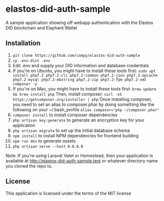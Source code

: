 # elastos-did-auth-sample
A sample application showing off webapp authentication with the Elastos DID blockchain and Elaphant Wallet

## Installation
1. `git clone https://github.com/compy/elastos-did-auth-sample`
2. `cp .env.dist .env`
3. Edit .env and supply your DID information and database credentials
4. If you're on Ubuntu, you might have to install these tools first: 
    `sudo apt install php7.2 php7.2-cli php7.2-common php7.2-json php7.2-opcache php7.2-mysql php7.2-mbstring php7.2-zip php7.2-fpm php7.2-xml composer -y`
5. If you're on Mac, you might have to install these tools first: 
    `brew update && brew install php`
    Then, install composer:
    ```curl -sS https://getcomposer.org/installer | php```
    Once installing composer, you need to set an alias to composer.phar by doing something like the following on your ~/.bash_profile
    ```alias composer="php ~/composer.phar"```
6. `composer install` to install composer dependencies
7. `php artisan key:generate` to generate an encryption key for your application
8. `php artisan migrate` to set up the initial database schema
9. `npm install` to install NPM dependencies for frontend building
10. `npm run dev` to generate assets
101. `php artisan serve --host 0.0.0.0`

Note: If you're using Laravel Valet or Homestead, then your application is available at http://elastos-did-auth-sample.test or whatever directory name you cloned the repo to.

## License
This application is licensed under the terms of the MIT license
